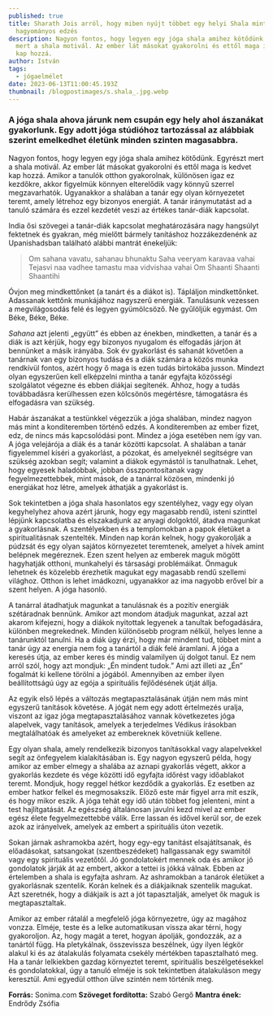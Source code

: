 ```yaml
---
published: true
title: Sharath Jois arról, hogy miben nyújt többet egy helyi Shala mint egy
  hagyományos edzés
description: Nagyon fontos, hogy legyen egy jóga shala amihez kötődünk. Egyrészt
  mert a shala motivál. Az ember lát másokat gyakorolni és ettől maga is kedvet
  kap hozzá.
author: István
tags:
  - jógaelmélet
date: 2023-06-13T11:00:45.193Z
thumbnail: /blogpostimages/s.shala_.jpg.webp
---
```

### A jóga shala ahova járunk nem csupán egy hely ahol ászanákat gyakorlunk. Egy adott jóga stúdióhoz tartozással az alábbiak szerint emelkedhet életünk minden szinten magasabbra.

Nagyon fontos, hogy legyen egy jóga shala amihez kötődünk. Egyrészt mert a shala motivál. Az ember lát másokat gyakorolni és ettől maga is kedvet kap hozzá. Amikor a tanulók otthon gyakorolnak, különösen igaz ez kezdőkre, akkor figyelmük könnyen elterelődik vagy könnyű szerrel megzavarhatók. Ugyanakkor a shalában a tanár egy olyan környezetet teremt, amely létrehoz egy bizonyos energiát. A tanár iránymutatást ad a tanuló számára és ezzel kezdetét veszi az értékes tanár-diák kapcsolat.

India ősi szövegei a tanár-diák kapcsolat meghatározására nagy hangsúlyt fektetnek és gyakran, még mielőtt bármely tanításhoz hozzákezdenénk az Upanishadsban található alábbi mantrát énekeljük:

> Om sahana vavatu, sahanau bhunaktu
> Saha veeryam karavaa vahai
> Tejasvi naa vadhee tamastu maa vidvishaa vahai 
> Om Shaanti Shaanti Shaantihi

Óvjon meg mindkettőnket (a tanárt és a diákot is). 
Tápláljon mindkettőnket. 
Adassanak kettőnk munkájához nagyszerű energiák. 
Tanulásunk vezessen a megvilágosodás felé és legyen gyümölcsöző. 
Ne gyűlöljük egymást. 
Om Béke, Béke, Béke.

*Sahana* azt jelenti „együtt” és ebben az énekben, mindketten, a tanár és a diák is azt kérjük, hogy egy bizonyos nyugalom és elfogadás járjon át bennünket a másik irányába. Sok év gyakorlást és sahanát követően a tanárnak van egy bizonyos tudása és a diák számára a közös munka rendkívül fontos, azért hogy ő maga is ezen tudás birtokába jusson. Mindezt olyan egyszerűen kell elképzelni mintha a tanár egyfajta közösségi szolgálatot végezne és ebben diákjai segítenék. Ahhoz, hogy a tudás továbbadásra kerülhessen ezen kölcsönös megértésre, támogatásra és elfogadásra van szükség.

Habár ászanákat a testünkkel végezzük a jóga shalában, mindez nagyon más mint a konditeremben történő edzés. A konditeremben az ember fizet, edz, de nincs más kapcsolódási pont. Mindez a jóga esetében nem így van. A jóga velejárója a diák és a tanár közötti kapcsolat. A shalában a tanár figyelemmel kíséri a gyakorlást, a pózokat, és amelyeknél segítségre van szükség azokban segít; valamint a diákok egymástól is tanulhatnak. Lehet, hogy egyesek haladóbbak, jobban összpontosítanak vagy fegyelmezettebbek, mint mások, de a tanárral közösen, mindenki jó energiákat hoz létre, amelyek áthatják a gyakorlást is.

Sok tekintetben a jóga shala hasonlatos egy szentélyhez, vagy egy olyan kegyhelyhez ahova azért járunk, hogy egy magasabb rendű, isteni szinttel lépjünk kapcsolatba és elszakadjunk az anyagi dolgoktól, átadva magunkat a gyakorlásnak. A szentélyekben és a templomokban a papok életüket a spiritualitásnak szentelték. Minden nap korán kelnek, hogy gyakorolják a púdzsát és egy olyan sajátos környezetet teremtenek, amelyet a hívek amint belépnek megéreznek. Ezen szent helyen az emberek maguk mögött hagyhatják otthoni, munkahelyi és társasági problémáikat. Önmaguk lehetnek és közelebb érezhetik magukat egy magasabb rendű szellemi világhoz. Otthon is lehet imádkozni, ugyanakkor az ima nagyobb erővel bír a szent helyen. A jóga hasonló.

A tanárral átadhatjuk magunkat  a tanulásnak és a pozitív energiák szétáradnak bennünk. Amikor azt mondom átadjuk magunkat, azzal azt akarom kifejezni, hogy a diákok nyitottak legyenek a tanultak befogadására, különben megrekednek. Minden különösebb program nélkül, helyes lenne a tanárunktól tanulni. Ha a diák úgy érzi, hogy már mindent tud, többet mint a tanár úgy az energia nem fog a tanártól a diák felé áramlani. A jóga a keresés útja, az ember keres és mindig valamilyen új dolgot tanul. Ez nem arról szól, hogy azt mondjuk: „Én mindent tudok.” Ami azt illeti az „Én” fogalmát ki kellene törölni a jógából. Amennyiben az ember ilyen beállítottságú úgy az egója a spirituális fejlődésének útját állja.

Az egyik első lépés a változás megtapasztalásának útján nem más mint egyszerű tanítások követése. A jógát nem egy adott értelmezés uralja, viszont az igaz jóga megtapasztalásához vannak következetes jóga alapelvek, vagy tanítások, amelyek a terjedelmes Védikus írásokban megtalálhatóak és amelyeket az embereknek követniük kellene.

Egy olyan shala, amely rendelkezik bizonyos tanításokkal vagy alapelvekkel segít az önfegyelem kialakításában is. Egy nagyon egyszerű példa, hogy amikor az ember elmegy a shalába az aznapi gyakorlás végett, akkor a gyakorlás kezdete és vége közötti idő egyfajta időrést vagy időablakot teremt. Mondjuk, hogy reggel hétkor kezdődik a gyakorlás. Ez esetben az ember hatkor felkel és megmosakszik. Előző este már figyel arra mit eszik, és hogy mikor eszik. A jóga tehát egy idő után többet fog jelenteni, mint a test hajlítgatását. Az egészség általánosan javulni kezd mivel az ember egész élete fegyelmezettebbé válik. Erre lassan és idővel kerül sor, de ezek azok az irányelvek, amelyek az embert a spirituális úton vezetik.

Sokan járnak ashramokba azért, hogy egy-egy tanítást elsajátítsanak, és előadásokat, satsangokat (szentbeszédeket) hallgassanak egy swamitól vagy egy spirituális vezetőtől. Jó gondolatokért mennek oda és amikor jó gondolatok járják át az embert, akkor a tettei is jókká válnak. Ebben az értelemben a shala is egyfajta ashram. Az ashramokban a tanárok életüket a gyakorlásnak szentelik. Korán kelnek és a diákjaiknak szentelik magukat. Azt szeretnék, hogy a diákjaik is azt a jót tapasztalják, amelyet ők maguk is megtapasztaltak.

Amikor az ember rátalál a megfelelő jóga környezetre, úgy az magához vonzza. Elméje, teste és a lelke automatikusan vissza akar térni, hogy gyakoroljon. Az, hogy magát a teret, hogyan ápolják, gondozzák, az a tanártól függ. Ha pletykálnak, összevissza beszélnek, úgy ilyen légkör alakul ki és az átalakulás folyamata csekély mértékben tapasztalható meg. Ha a tanár lelkiekben gazdag környeztet teremt, spirituális beszélgetésekkel és gondolatokkal, úgy a tanuló elméje is sok tekintetben átalakuláson megy keresztül. Ami egyedül otthon ülve szintén nem történik meg.

**Forrás:** Sonima.com
**Szöveget fordította:** Szabó Gergő
**Mantra ének:** Endrődy Zsófia